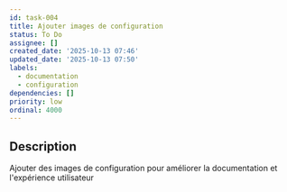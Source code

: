 ```yaml
---
id: task-004
title: Ajouter images de configuration
status: To Do
assignee: []
created_date: '2025-10-13 07:46'
updated_date: '2025-10-13 07:50'
labels:
  - documentation
  - configuration
dependencies: []
priority: low
ordinal: 4000
---
```


## Description

<!-- SECTION:DESCRIPTION:BEGIN -->
Ajouter des images de configuration pour améliorer la documentation et l'expérience utilisateur
<!-- SECTION:DESCRIPTION:END -->
